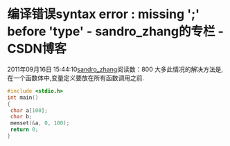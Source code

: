 # 编译错误syntax error : missing ';' before 'type' - sandro_zhang的专栏 - CSDN博客
2011年09月16日 15:44:10[sandro_zhang](https://me.csdn.net/sandro_zhang)阅读数：800
大多此情况的解决方法是,在一个函数体中,变量定义要放在所有函数调用之前.
```cpp
#include <stdio.h>
int main()
{
 char a[100];
 char b;
 memset(&a, 0, 100);
 return 0;
}
```
